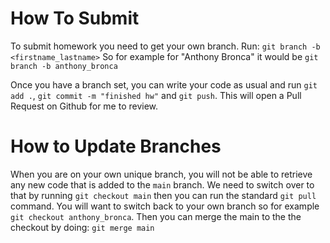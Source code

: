 # How To Submit

To submit homework you need to get your own branch. Run: `git branch -b <firstname_lastname>` So for example for "Anthony Bronca" it would be `git branch -b anthony_bronca`

Once you have a branch set, you can write your code as usual and run `git add .`, `git commit -m "finished hw"` and `git push`. This will open a Pull Request on Github for me to review.

# How to Update Branches

When you are on your own unique branch, you will not be able to retrieve any new code that is added to the `main` branch. We need to switch over to that by running `git checkout main` then you can run
the standard `git pull` command. You will want to switch back to your own branch so for example `git checkout anthony_bronca`. Then you can merge the main to the the checkout by doing: `git merge main`
